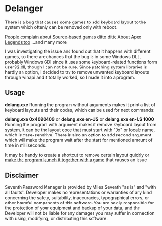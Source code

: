 # Delanger
There is a bug that causes some games to add keyboard layout to the system which oftenly can be removed only with reboot.

[People complain about Source-based games](https://steamcommunity.com/groups/SteamClientBeta/discussions/1/864976115478357063/)
[ditto](https://itectec.com/superuser/how-to-prevent-source-engine-based-games-from-adding-the-english-us-keyboard-layout/)
[ditto](https://answers.microsoft.com/en-us/windows/forum/all/keyboard-layout-changes-in-game/21d0ffec-55cc-46c5-aa4b-db99a222a263)
[About Apex Legends too](https://answers.ea.com/t5/Bug-Reports/Adds-English-US-keyboard-to-Windows/td-p/7444127)
...and many more

I was investigating the issue and found out that it happens with different games, so there are chances that the bug is in some Windows DLL, probably Windows GDI since it uses some keyboard-related functions form user32.dll, though I can not be sure.
Since patching system libraries is hardly an option, I decided to try to remove unwanted keyboard layouts through winapi and it totally worked, so I made it into a program.

## Usage
**delang.exe**
Running the program without arguments makes it print a list of keyboard layouts and their codes, which can be used for next commands:

**delang.exe 0x4090409**
or
**delang.exe en-US**
or
**delang.exe en-US 1000**
Running the program with argument makes it remove keyboard layout from system. It can be the layout code that must start with "0x" or locale name, which is case-sensitive. There is also an option to add second argument which will make the program wait after the start for mentioned amount of time in milliseconds.

It may be handy to create a shortcut to remove certain layout quickly or [make the program launch it together with a game](https://superuser.com/questions/745318/how-to-start-a-program-when-another-one-is-started) that causes an issue

## Disclaimer
Seventh Password Manager is provided by Miles Seventh "as is" and "with all faults". Developer makes no representations or warranties of any kind concerning the safety, suitability, inaccuracies, typographical errors, or other harmful components of this software. You are solely responsible for the protection of your equipment and backup of your data, and the Developer will not be liable for any damages you may suffer in connection with using, modifying, or distributing this software.